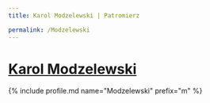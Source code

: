```yaml
---
title: Karol Modzelewski | Patromierz

permalink: /Modzelewski
---
```


# [Karol Modzelewski](https://patronite.pl/Modzelewski)

{% include profile.md name="Modzelewski" prefix="m" %}

